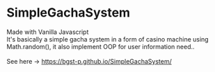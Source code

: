 # SimpleGachaSystem

Made with Vanilla Javascript <br>
It's basically a simple gacha system in a form of casino machine using Math.random(), it also implement OOP for user information need.. <br><br>
See here -> https://bgst-p.github.io/SimpleGachaSystem/

